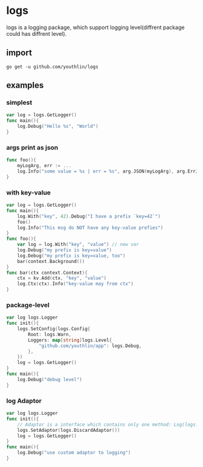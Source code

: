 # logs
logs is a logging package, which support logging level(diffrent package could has diffrent level).

## import
```shell
go get -u github.com/youthlin/logs
```

## examples

### simplest
```go
var log = logs.GetLogger()
func main(){
    log.Debug("Hello %s", "World")
}
```

### args print as json
```go
func foo(){
    myLogArg, err := ...
    log.Info("some value = %s | err = %s", arg.JSON(myLogArg), arg.ErrJSON("%+v", err))
}
```

### with key-value
```go
var log = logs.GetLogger()
func main(){
    log.With("key", 42).Debug("I have a prefix `key=42`")
    foo()
    log.Info("This msg do NOT have any key-value prefies")
}
func foo(){
    var log = log.With("key", "value") // new var
    log.Debug("my prefix is key=value")
    log.Debug("my prefix is key=value, too")
    bar(context.Background())
}
func bar(ctx context.Context){
    ctx = kv.Add(ctx, "key", "value")
    log.Ctx(ctx).Info("key-value may from ctx")
}
```

### package-level
```go
var log logs.Logger
func init(){
    logs.SetConfig(logs.Config{
        Root: logs.Warn,
        Loggers: map[string]logs.Level{
            "github.com/youthlin/app": logs.Debug,
        },
    })
    log = logs.GetLogger()
}
func main(){
    log.Debug("debug level")
}
```

### log Adaptor

```go
var log logs.Logger
func init(){
    // Adaptor is a interface which contains only one method: Log(logs.Message)
    logs.SetAdaptor(logs.DiscardAdaptor())
    log = logs.GetLogger()
}
func main(){
    log.Debug("use custom adaptor to logging")
}
```
